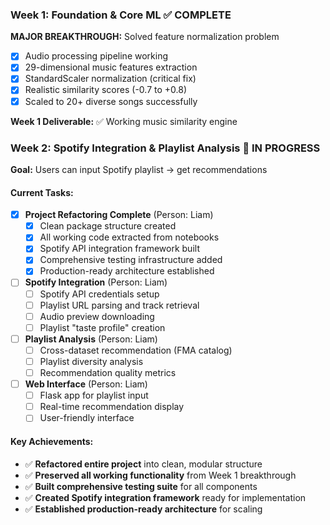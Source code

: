 ### Week 1: Foundation & Core ML ✅ COMPLETE
**MAJOR BREAKTHROUGH:** Solved feature normalization problem
- [X] Audio processing pipeline working
- [X] 29-dimensional music features extraction  
- [X] StandardScaler normalization (critical fix)
- [X] Realistic similarity scores (-0.7 to +0.8)
- [X] Scaled to 20+ diverse songs successfully

**Week 1 Deliverable:** ✅ Working music similarity engine

### Week 2: Spotify Integration & Playlist Analysis 🚀 IN PROGRESS
**Goal:** Users can input Spotify playlist → get recommendations

#### Current Tasks:
- [X] **Project Refactoring Complete** (Person: Liam)
  - [X] Clean package structure created
  - [X] All working code extracted from notebooks
  - [X] Spotify API integration framework built
  - [X] Comprehensive testing infrastructure added
  - [X] Production-ready architecture established

- [ ] **Spotify Integration** (Person: Liam)
  - [ ] Spotify API credentials setup
  - [ ] Playlist URL parsing and track retrieval
  - [ ] Audio preview downloading
  - [ ] Playlist "taste profile" creation

- [ ] **Playlist Analysis** (Person: Liam)
  - [ ] Cross-dataset recommendation (FMA catalog)
  - [ ] Playlist diversity analysis
  - [ ] Recommendation quality metrics

- [ ] **Web Interface** (Person: Liam)
  - [ ] Flask app for playlist input
  - [ ] Real-time recommendation display
  - [ ] User-friendly interface

#### Key Achievements:
- ✅ **Refactored entire project** into clean, modular structure
- ✅ **Preserved all working functionality** from Week 1 breakthrough
- ✅ **Built comprehensive testing suite** for all components
- ✅ **Created Spotify integration framework** ready for implementation
- ✅ **Established production-ready architecture** for scaling